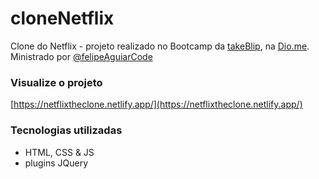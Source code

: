 # cloneNetflix
Clone do Netflix - projeto realizado no Bootcamp da [takeBlip](https://www.take.net/), na [Dio.me](https://www.dio.me/).
Ministrado por [@felipeAguiarCode](https://github.com/felipeAguiarCode)

### Visualize o projeto
[https://netflixtheclone.netlify.app/](https://netflixtheclone.netlify.app/)


### Tecnologias utilizadas
- HTML, CSS & JS
- plugins JQuery

